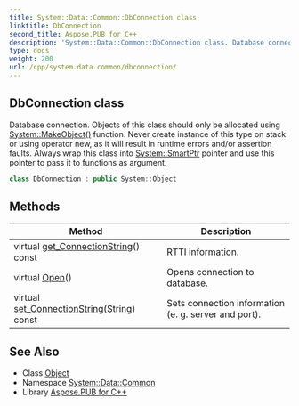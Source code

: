 ```yaml
---
title: System::Data::Common::DbConnection class
linktitle: DbConnection
second_title: Aspose.PUB for C++
description: 'System::Data::Common::DbConnection class. Database connection. Objects of this class should only be allocated using System::MakeObject() function. Never create instance of this type on stack or using operator new, as it will result in runtime errors and/or assertion faults. Always wrap this class into System::SmartPtr pointer and use this pointer to pass it to functions as argument in C++.'
type: docs
weight: 200
url: /cpp/system.data.common/dbconnection/
---
```

## DbConnection class


Database connection. Objects of this class should only be allocated using [System::MakeObject()](../../system/makeobject/) function. Never create instance of this type on stack or using operator new, as it will result in runtime errors and/or assertion faults. Always wrap this class into [System::SmartPtr](../../system/smartptr/) pointer and use this pointer to pass it to functions as argument.

```cpp
class DbConnection : public System::Object
```

## Methods

| Method | Description |
| --- | --- |
| virtual [get_ConnectionString](./get_connectionstring/)() const | RTTI information. |
| virtual [Open](./open/)() | Opens connection to database. |
| virtual [set_ConnectionString](./set_connectionstring/)(String) const | Sets connection information (e. g. server and port). |
## See Also

* Class [Object](../../system/object/)
* Namespace [System::Data::Common](../)
* Library [Aspose.PUB for C++](../../)
